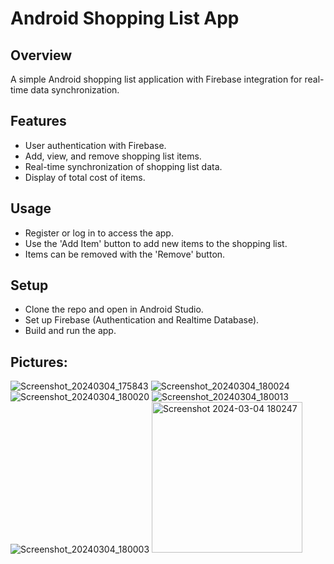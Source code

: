 # Android Shopping List App

## Overview
A simple Android shopping list application with Firebase integration for real-time data synchronization.

## Features
- User authentication with Firebase.
- Add, view, and remove shopping list items.
- Real-time synchronization of shopping list data.
- Display of total cost of items.

## Usage
- Register or log in to access the app.
- Use the 'Add Item' button to add new items to the shopping list.
- Items can be removed with the 'Remove' button.

## Setup
- Clone the repo and open in Android Studio.
- Set up Firebase (Authentication and Realtime Database).
- Build and run the app.

## Pictures:
![Screenshot_20240304_175843](https://github.com/SaharYehezkel/AndroidAssignmentTwo/assets/36640987/a80c3fea-154b-47af-bf76-862446b5b4d2)
![Screenshot_20240304_180024](https://github.com/SaharYehezkel/AndroidAssignmentTwo/assets/36640987/77c60173-179d-4034-9f9c-fb7f8fe787ef)
![Screenshot_20240304_180020](https://github.com/SaharYehezkel/AndroidAssignmentTwo/assets/36640987/2f0b5bc3-31e0-4f92-9e3e-77587744ace1)
![Screenshot_20240304_180013](https://github.com/SaharYehezkel/AndroidAssignmentTwo/assets/36640987/3544d5b7-a01f-43d4-95d7-f1a8d2b2d7ae)
![Screenshot_20240304_180003](https://github.com/SaharYehezkel/AndroidAssignmentTwo/assets/36640987/aea09e34-a26a-4506-9605-3d55a169f0df)
<img width="241" alt="Screenshot 2024-03-04 180247" src="https://github.com/SaharYehezkel/AndroidAssignmentTwo/assets/36640987/913e097e-0bdf-42c1-94e0-bfb3598c1cd2">
